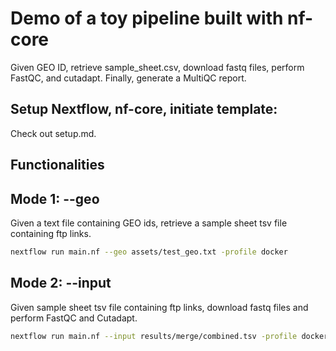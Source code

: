 # Demo of a toy pipeline built with nf-core
Given GEO ID, retrieve sample_sheet.csv, download fastq files, perform FastQC, and cutadapt. Finally, generate a MultiQC report.

## Setup Nextflow, nf-core, initiate template:
Check out setup.md.

## Functionalities
## Mode 1: --geo
Given a text file containing GEO ids, retrieve a sample sheet tsv file containing ftp links.
```bash
nextflow run main.nf --geo assets/test_geo.txt -profile docker
```

## Mode 2: --input
Given sample sheet tsv file containing ftp links, download fastq files and perform FastQC and Cutadapt.
```bash
nextflow run main.nf --input results/merge/combined.tsv -profile docker
```
